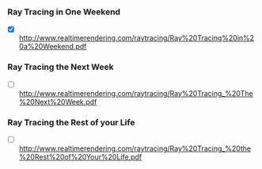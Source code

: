 ### Ray Tracing in One Weekend

- [x] http://www.realtimerendering.com/raytracing/Ray%20Tracing%20in%20a%20Weekend.pdf

### Ray Tracing the Next Week

- [ ] http://www.realtimerendering.com/raytracing/Ray%20Tracing_%20The%20Next%20Week.pdf

### Ray Tracing the Rest of your Life

- [ ] http://www.realtimerendering.com/raytracing/Ray%20Tracing_%20the%20Rest%20of%20Your%20Life.pdf
